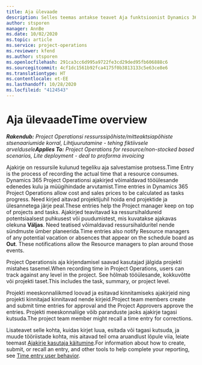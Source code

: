 ```yaml
---
title: Aja ülevaade
description: Selles teemas antakse teavet Aja funktsioonist Dynamics 365 Project Operationsis.
author: stsporen
manager: AnnBe
ms.date: 10/02/2020
ms.topic: article
ms.service: project-operations
ms.reviewer: kfend
ms.author: stsporen
ms.openlocfilehash: 291ca3cc6d995a9722fe3cd29ded95fb606888c6
ms.sourcegitcommit: 4cf1dc1561b92fca4175f0b3813133c5e63ce8e6
ms.translationtype: HT
ms.contentlocale: et-EE
ms.lasthandoff: 10/28/2020
ms.locfileid: "4124543"
---
```

# <a name="time-overview"></a><span data-ttu-id="8c2c7-103">Aja ülevaade</span><span class="sxs-lookup"><span data-stu-id="8c2c7-103">Time overview</span></span>

<span data-ttu-id="8c2c7-104">_**Rakendub:** Project Operationsi ressurssipõhiste/mitteaktsiapõhiste stsenaariumide korral,  Lihtjuurutamine - tehing fiktiivsele arveldusele_</span><span class="sxs-lookup"><span data-stu-id="8c2c7-104">_**Applies To:** Project Operations for resource/non-stocked based scenarios, Lite deployment - deal to proforma invoicing_</span></span>

<span data-ttu-id="8c2c7-105">Ajakirje on ressursile kulunud tegeliku aja salvestamise protsess.</span><span class="sxs-lookup"><span data-stu-id="8c2c7-105">Time Entry is the process of recording the actual time that a resource consumes.</span></span> <span data-ttu-id="8c2c7-106">Dynamics 365 Project Operationsi ajakirjed võimaldavad tööülesande edenedes kulu ja müügihindade arvutamist.</span><span class="sxs-lookup"><span data-stu-id="8c2c7-106">Time entries in Dynamics 365 Project Operations allow cost and sales prices to be calculated as tasks progress.</span></span> <span data-ttu-id="8c2c7-107">Need kirjed aitavad projektijuhil hoida end projektide ja ülesannetega järje peal.</span><span class="sxs-lookup"><span data-stu-id="8c2c7-107">These entries help the Project manager keep on top of projects and tasks.</span></span> <span data-ttu-id="8c2c7-108">Ajakirjed teavitavad ka ressursihaldureid potentsiaalsest puhkusest või puudumistest, mis kuvatakse ajakavas olekuna **Väljas**. Need teatised võimaldavad ressursihalduritel nende sündmuste ümber planeerida.</span><span class="sxs-lookup"><span data-stu-id="8c2c7-108">Time entries also notify Resource managers of any potential vacation or absences that appear on the schedule board as **Out**. These notifications allow the Resource managers to plan around those events.</span></span>

<span data-ttu-id="8c2c7-109">Project Operationsis aja kirjendamisel saavad kasutajad jälgida projekti mistahes tasemel.</span><span class="sxs-lookup"><span data-stu-id="8c2c7-109">When recording time in Project Operations, users can track against any level in the project.</span></span> <span data-ttu-id="8c2c7-110">See hõlmab tööülesande, kokkuvõtte või projekti taset.</span><span class="sxs-lookup"><span data-stu-id="8c2c7-110">This includes the task, summary, or project level.</span></span>

<span data-ttu-id="8c2c7-111">Projekti meeskonnaliikmed loovad ja esitavad kinnitamiseks ajakirjeid ning projekti kinnitajad kinnitavad nende kirjeid.</span><span class="sxs-lookup"><span data-stu-id="8c2c7-111">Project team members create and submit time entries for approval and the Project Approvers approve the entries.</span></span> <span data-ttu-id="8c2c7-112">Projekti meeskonnaliige võib paranduste jaoks ajakirje tagasi kutsuda.</span><span class="sxs-lookup"><span data-stu-id="8c2c7-112">The project team member might recall a time entry for corrections.</span></span>

<span data-ttu-id="8c2c7-113">Lisateavet selle kohta, kuidas kirjet luua, esitada või tagasi kutsuda, ja muude tööriistade kohta, mis aitavad teil oma aruandlust lõpule viia, leiate teemast [Ajakirje kasutaja käitumine](ui-behavior-time.md).</span><span class="sxs-lookup"><span data-stu-id="8c2c7-113">For information about how to create, submit, or recall an entry, and other tools to help complete your reporting, see [Time entry user behavior](ui-behavior-time.md).</span></span>

